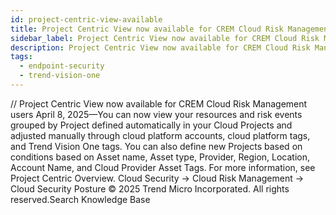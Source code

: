 ```yaml
---
id: project-centric-view-available
title: Project Centric View now available for CREM Cloud Risk Management users
sidebar_label: Project Centric View now available for CREM Cloud Risk Management users
description: Project Centric View now available for CREM Cloud Risk Management users
tags:
  - endpoint-security
  - trend-vision-one
---
```


/*<![CDATA[*/ $('#title').html($('meta[name=map-description]').attr('content')); /*]]>*/ Project Centric View now available for CREM Cloud Risk Management users April 8, 2025—You can now view your resources and risk events grouped by Project defined automatically in your Cloud Projects and adjusted manually through cloud platform accounts, cloud platform tags, and Trend Vision One tags. You can also define new Projects based on conditions based on Asset name, Asset type, Provider, Region, Location, Account Name, and Cloud Provider Asset Tags. For more information, see Project Centric Overview. Cloud Security → Cloud Risk Management → Cloud Security Posture © 2025 Trend Micro Incorporated. All rights reserved.Search Knowledge Base